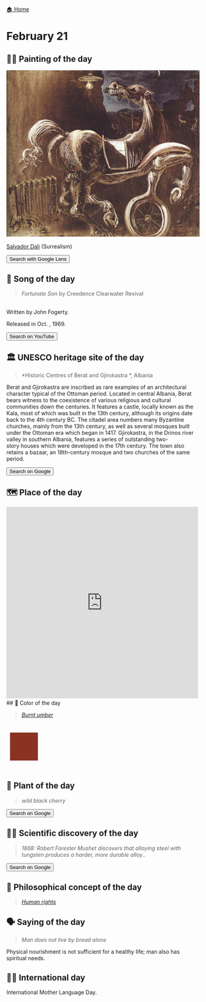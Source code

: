 
[🏠 Home](../../index.md)

# February 21

## 🧑‍🎨 Painting of the day

<img width="600" src="../img/Salvador_Dali_4.jpg">

[Salvador Dali](http://en.wikipedia.org/wiki/Salvador_Dalí) (Surrealism)

<button class="btn btn-success"
onclick=" window.open('https://lens.google.com/uploadbyurl?url=https://iretes.github.io/one-a-day/data/img/Salvador_Dali_4.jpg','_blank')">
Search with Google Lens
</button>

## 🎼 Song of the day

> *Fortunate Son*
by Creedence Clearwater Revival

<br />Written by John Fogerty.

Released in Oct. , 1969.

<button class="btn btn-success"
onclick=" window.open('http://www.youtube.com/search?q=Fortunate Son by Creedence Clearwater Revival','_blank')">
Search on YouTube
</button>

## 🏛️ UNESCO heritage site of the day

> *Historic Centres of Berat and Gjirokastra *, Albania

<p>Berat and Gjirokastra are inscribed as rare examples of an architectural character typical of the Ottoman period. Located in central Albania, Berat bears witness to the coexistence of various religious and cultural communities down the centuries. It features a castle, locally known as the Kala, most of which was built in the 13th century, although its origins date back to the 4th century BC. The citadel area numbers many Byzantine churches, mainly from the 13th century, as well as several mosques built under the Ottoman era which began in 1417. Gjirokastra, in the Drinos river valley in southern Albania, features a series of outstanding two-story houses which were developed in the 17th century. The town also retains a bazaar, an 18th-century mosque and two churches of the same period.</p>

<button class="btn btn-success"
onclick=" window.open('http://www.google.com/search?q=Historic Centres of Berat and Gjirokastra ','_blank')">
Search on Google
</button>

## 🗺️ Place of the day

<iframe
src="https://www.mapcrunch.com"
name="mapcrunch"
width="500"
height="500"
allowTransparency="true"
scrolling="no"
frameborder="0"
>
</iframe>
## 🎨 Color of the day

> *[Burnt umber](https://en.wikipedia.org/wiki/Burnt_umber)*

<div style="color:#8A3324; font-size: 100px;">&#9632;</div>

## 🌿 Plant of the day

> *wild black cherry*

<button class="btn btn-success"
onclick=" window.open('http://www.google.com/search?q=wild black cherry','_blank')">
Search on Google
</button>

## 🧑‍🔬 Scientific discovery of the day

> *1868: Robert Forester Mushet discovers that alloying steel with tungsten produces a harder, more durable alloy..*

<button class="btn btn-success"
onclick=" window.open('http://www.google.com/search?q=1868: Robert Forester Mushet discovers that alloying steel with tungsten produces a harder, more durable alloy..','_blank')"> 
Search on Google
</button>

## 💭 Philosophical concept of the day

> *[Human rights](https://en.wikipedia.org/wiki/Human_rights)*

## 🗣️ Saying of the day

> *Man does not live by bread alone*

Physical nourishment is not sufficient for a healthy life; man also has spiritual needs.

## 🏳️‍🌈 International day

International Mother Language Day.